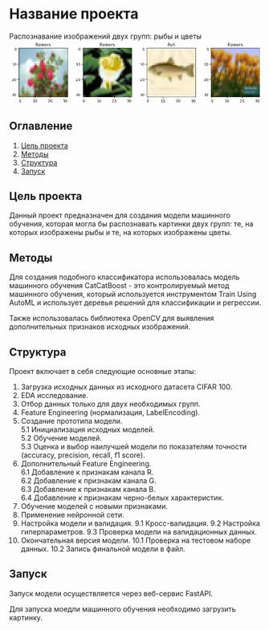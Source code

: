 # Название проекта
Распознавание изображений двух групп: рыбы и цветы
![alt text](https://github.com/AnastasiyaZakhar/Classification/blob/main/img/Main_picture.png)

## Оглавление
1. [Цель проекта](#цельпроекта)
2. [Методы](#методы)
3. [Структура](#структура)
4. [Запуск](#запуск)

## Цель проекта <a name="цельпроекта"></a>
Данный проект предназначен для создания модели машинного обучения, которая могла бы распознавать картинки двух групп: те, на которых изображены рыбы и те, на которых изображены цветы. 

## Методы <a name="методы"></a>
Для создания подобного классификатора использовалась модель машинного обучения CatCatBoost - это контролируемый метод машинного обучения, который используется инструментом Train Using AutoML и использует деревья решений для классификации и регрессии.

Также использовалась библиотека OpenCV для выявления дополнительных признаков исходных изображений.


## Структура <a name="структура"></a>
Проект включает в себя следующие основные этапы:  
1. Загрузка исходных данных из исходного датасета CIFAR 100.
2. EDA исследование.
3. Отбор данных только для двух необходимых групп.
4. Feature Engineering (нормализация, LabelEncoding).
5. Создание прототипа модели.  
    5.1 Инициализация исходных моделей.  
    5.2 Обучение моделей.  
    5.3 Оценка и выбор наилучшей модели по показателям точности (accuracy, precision, recall, f1 score).  
6. Дополнительный Feature Engineering.  
    6.1 Добавление к признакам канала R.  
    6.2 Добавление к признакам канала G.  
    6.3 Добавление к признакам канала B.  
    6.4 Добавление к признакам черно-белых характеристик.  
7. Обучение моделей с новыми признаками.  
8. Применение нейронной сети.
9. Настройка модели и валидация. 
    9.1 Кросс-валидация.
    9.2 Настройка гиперпараметров.
    9.3 Проверка модели на валидационных данных.
10. Окончательная версия модели.
    10.1 Проверка на тестовом наборе данных.
    10.2 Запись финальной модели в файл.

## Запуск <a name="запуск"></a>
Запуск модели осуществляется через веб-сервис FastAPI.

Для запуска моедли машинного обучения необходимо загрузить картинку.  
